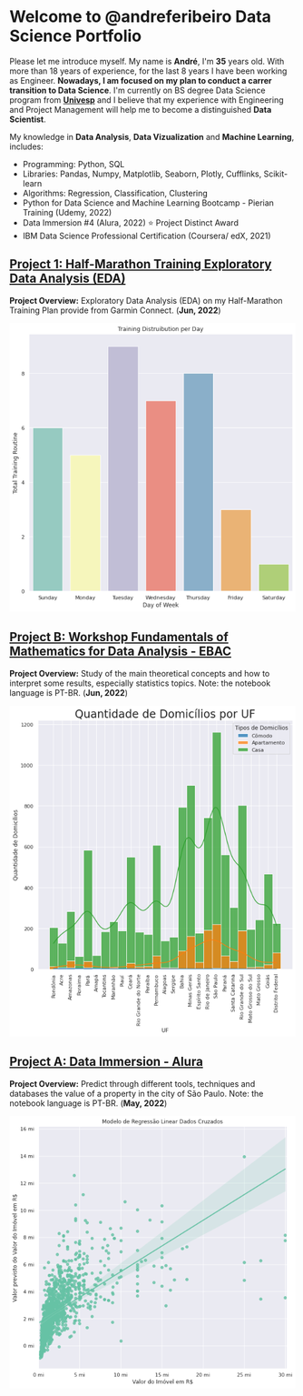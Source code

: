 <h1>Welcome to @andreferibeiro Data Science Portfolio</h1>

Please let me introduce myself. My name is **André**, I'm **35** years old. With more than 18 years of experience, for the last 8 years I have been working as Engineer. **Nowadays, I am focused on my plan to conduct a carrer transition to Data Science**. I'm currently on BS degree Data Science program from [**Univesp**](https://univesp.br/) and I believe that my experience with Engineering and Project Management will help me to become a distinguished **Data Scientist**.

My knowledge in **Data Analysis**, **Data Vizualization** and **Machine Learning**, includes:
- Programming: Python, SQL
- Libraries: Pandas, Numpy, Matplotlib, Seaborn, Plotly, Cufflinks, Scikit-learn
- Algorithms: Regression, Classification, Clustering
- Python for Data Science and Machine Learning Bootcamp - Pierian Training (Udemy, 2022)
- Data Immersion #4 (Alura, 2022) ⭐ Project Distinct Award
- IBM Data Science Professional Certification (Coursera/ edX, 2021)

<h2><a href="https://andreferibeiro.github.io/half-marathon-EDA/">Project 1: Half-Marathon Training Exploratory Data Analysis (EDA)</a></h2>

**Project Overview:** Exploratory Data Analysis (EDA) on my Half-Marathon Training Plan provide from Garmin Connect. (**Jun, 2022**) 

<p align="center">
   <a><img src="images/training_vs_days.png"></a>
</p>

<h2><a href="https://andreferibeiro.github.io/workshop_dados_ebac/">Project B: Workshop Fundamentals of Mathematics for Data Analysis - EBAC</a></h2>

**Project Overview:** Study of the main theoretical concepts and how to interpret some results, especially statistics topics.
Note: the notebook language is PT-BR. (**Jun, 2022**)

<p align="center">
   <a><img src="images/imagem_Domicilios.png"></a>
</p>

<h2><a href="https://andreferibeiro.github.io/imersao_dados_alura/">Project A: Data Immersion - Alura</a></h2>

**Project Overview:** Predict through different tools, techniques and databases the value of a property in the city of São Paulo. 
Note: the notebook language is PT-BR. (**May, 2022**)

<p align="center">
   <a><img src="images/Aula_05b.png"></a>
</p>
